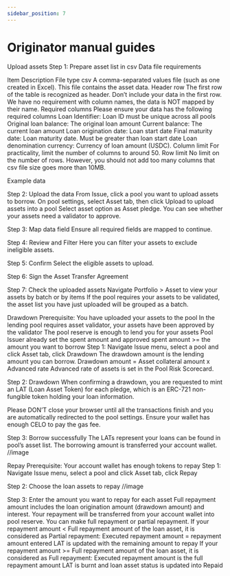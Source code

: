 ```yaml
---
sidebar_position: 7
---
```


# Originator manual guides
Upload assets
Step 1: Prepare asset list in csv
Data file requirements

Item
Description
File type
csv
A comma-separated values file (such as one created in Excel). This file contains the asset data. 
Header row
The first row of the table is recognized as header.
Don’t include your data in the first row.
We have no requirement with column names, the data is NOT mapped by their name.
Required columns
Please ensure your data has the following required columns
Loan Identifier: Loan ID must be unique across all pools
Original loan balance: The original loan amount
Current balance: The current loan amount
Loan origination date: Loan start date
Final maturity date: Loan maturity date. Must be greater than loan start date
Loan denomination currency: Currency of loan amount (USDC). 
Column limit
For practicality, limit the number of columns to around 50.
Row limit
No limit on the number of rows. However, you should not add too many columns that csv file size goes more than 10MB.


Example data

Step 2: Upload the data
From Issue, click a pool you want to upload assets to borrow.
On pool settings, select Asset tab, then click Upload to upload assets into a pool
Select asset option as Asset pledge.
You can see whether your assets need a validator to approve.

Step 3: Map data field
Ensure all required fields are mapped to continue.

Step 4: Review and Filter
Here you can filter your assets to exclude ineligible assets.


Step 5: Confirm 
Select the eligible assets to upload.


Step 6: Sign the Asset Transfer Agreement

Step 7: Check the uploaded assets
Navigate Portfolio > Asset to view your assets by batch or by items
If the pool requires your assets to be validated, the asset list you have just uploaded will be grouped as a batch. 


Drawdown
Prerequisite: 
You have uploaded your assets to the pool
In the lending pool requires asset validator, your assets have been approved by the validator
The pool reserve is enough to lend you for your assets
Pool Issuer already set the spent amount and approved spent amount >= the amount you want to borrow
Step 1: Navigate Issue menu, select a pool and click Asset tab, click Drawdown
The drawdown amount is the lending amount you can borrow.
Drawdown amount = Asset collateral amount x Advanced rate
Advanced rate of assets is set in the Pool Risk Scorecard.

Step 2: Drawdown
When confirming a drawdown, you are requested to mint an LAT (Loan Asset Token) for each pledge, which is an ERC-721 non-fungible token holding your loan information.

Please DON’T close your browser until all the transactions finish and you are automatically redirected to the pool settings.
Ensure your wallet has enough CELO to pay the gas fee.

Step 3: Borrow successfully
The LATs represent your loans can be found in pool’s asset list.
The borrowing amount is transferred your account wallet.
//image

Repay
Prerequisite: Your account wallet has enough tokens to repay
Step 1: Navigate Issue menu, select a pool and click Asset tab, click Repay

Step 2: Choose the loan assets to repay
//image

Step 3: Enter the amount you want to repay for each asset
Full repayment amount includes the loan origination amount (drawdown amount) and interest.
Your repayment will be transferred from your account wallet into pool reserve.
You can make full repayment or partial repayment.
If your repayment amount < Full repayment amount of the loan asset, it is considered as Partial repayment:
Executed repayment amount = repayment amount entered
LAT is updated with the remaining amount to repay
If your repayment amount >= Full repayment amount of the loan asset, it is considered as Full repayment:
Executed repayment amount is the full repayment amount
LAT is burnt and loan asset status is updated into Repaid
